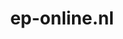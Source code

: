 ---
layout: post
title:  "ep-online.nl"
internal_url:  "/data/ep-online.nl.html"
categories: dutchgov
---